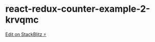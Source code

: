 # react-redux-counter-example-2-krvqmc

[Edit on StackBlitz ⚡️](https://stackblitz.com/edit/react-redux-counter-example-2-krvqmc)